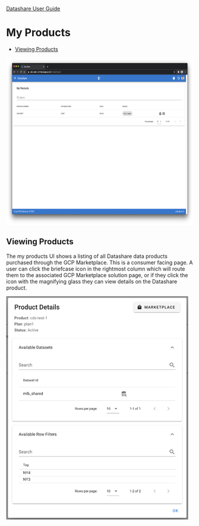 [Datashare User Guide](./../README.md)

# My Products
* [Viewing Products](#viewing_products)

<p align="center">
  <img src="./assets/my_products_ui.png" alt="My Products UI" height="450"/>
</p>

## <a name="viewing_products">Viewing Products</a>
The my products UI shows a listing of all Datashare data products purchased through the GCP Marketplace. This is a consumer facing page. A user can click the briefcase icon in the rightmost column which will route them to the associated GCP Marketplace solution page, or if they click the icon with the magnifying glass they can view details on the Datashare product.

<img src="./assets/my_products_detail.png" alt="My Products Detail" height="600"/>